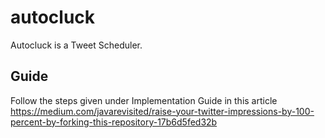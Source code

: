 # autocluck
Autocluck is a Tweet Scheduler.

## Guide
Follow the steps given under Implementation Guide in this article
https://medium.com/javarevisited/raise-your-twitter-impressions-by-100-percent-by-forking-this-repository-17b6d5fed32b
